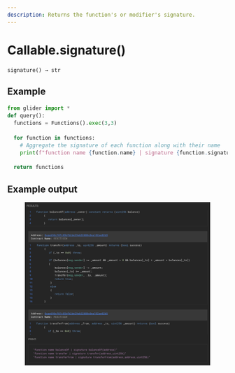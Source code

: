 ```yaml
---
description: Returns the function's or modifier's signature.
---
```


# Callable.signature()

`signature() → str`

## Example

```python
from glider import *
def query():
  functions = Functions().exec(3,3)

  for function in functions:
    # Aggregate the signature of each function along with their name
    print(f"function name {function.name} | signature {function.signature()}")

  return functions
```

## Example output

<figure><img src="../../.gitbook/assets/image (137).png" alt=""><figcaption></figcaption></figure>

